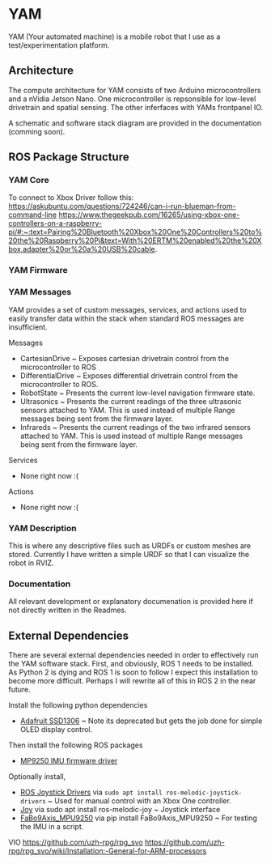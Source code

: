 # YAM
YAM (Your automated machine) is a mobile robot that I use as a test/experimentation platform.

## Architecture
The compute architecture for YAM consists of two Arduino microcontrollers and a nVidia Jetson Nano. One microcontroller is repsonsible for low-level drivetrain and spatial sensing. The other inferfaces with YAMs frontpanel IO. 

A schematic and software stack diagram are provided in the documentation (comming soon).

## ROS Package Structure

### YAM Core


To connect to Xbox Driver follow this:
https://askubuntu.com/questions/724246/can-i-run-blueman-from-command-line
https://www.thegeekpub.com/16265/using-xbox-one-controllers-on-a-raspberry-pi/#:~:text=Pairing%20Bluetooth%20Xbox%20One%20Controllers%20to%20the%20Raspberry%20Pi&text=With%20ERTM%20enabled%20the%20Xbox,adapter%20or%20a%20USB%20cable.

### YAM Firmware



### YAM Messages
YAM provides a set of custom messages, services, and actions used to easily transfer data within the stack when standard ROS messages are insufficient.

Messages
- CartesianDrive ~ Exposes cartesian drivetrain control from the microcontroller to ROS
- DifferentialDrive ~ Exposes differential drivetrain control from the microcontroller to ROS.
- RobotState ~ Presents the current low-level navigation firmware state.
- Ultrasonics ~ Presents the current readings of the three ultrasonic sensors attached to YAM. This is used instead of multiple Range messages being sent from the firmware layer. 
- Infrareds ~ Presents the current readings of the two infrared sensors attached to YAM. This is used instead of multiple Range messages being sent from the firmware layer.      

Services
- None right now :(

Actions
- None right now :(

### YAM Description
This is where any descriptive files such as URDFs or custom meshes are stored. Currently I have written a simple URDF so that I can visualize the robot in RVIZ.

### Documentation
All relevant development or explanatory documenation is provided here if not directly written in the Readmes.

## External Dependencies
There are several external dependencies needed in order to effectively run the YAM software stack. First, and obviously, ROS 1 needs to be installed. As Python 2 is dying and ROS 1 is soon to follow I expect this installation to become more difficult. Perhaps I will rewrite all of this in ROS 2 in the near future.

Install the following python dependencies
- [Adafruit SSD1306](https://github.com/adafruit/Adafruit_Python_SSD1306) ~ Note its deprecated but gets the job done for simple OLED display control.

Then install the following ROS packages
- [MP9250 IMU firmware driver](https://github.com/StefanKrupop/ros-mpu9250-imu) 

Optionally install,
- [ROS Joystick Drivers](https://github.com/ros-drivers/joystick_drivers/tree/main/joy) via `sudo apt install ros-melodic-joystick-drivers` ~ Used for manual control with an Xbox One controller.
- [Joy]() via sudo apt install ros-melodic-joy ~ Joystick interface
- [FaBo9Axis_MPU9250](https://github.com/FaBoPlatform/FaBo9AXIS-MPU9250-Python) via pip install FaBo9Axis_MPU9250 ~ For testing the IMU in a script.

VIO
https://github.com/uzh-rpg/rpg_svo
https://github.com/uzh-rpg/rpg_svo/wiki/Installation:-General-for-ARM-processors
